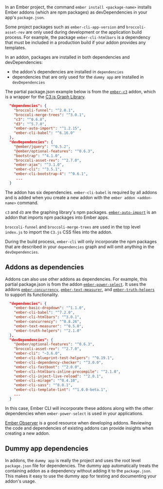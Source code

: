 In an Ember project, the command `ember install <package-name>` installs Ember addons (which are npm packages) as devDependencies in your app's `package.json`.

Some project packages such as `ember-cli-app-version` and `broccoli-asset-rev` are only used during development or the application build process. For example, the package `ember-cli-htmlbars` is a dependency that must be included in a production build if your addon provides any templates. 

In an addon, packages are installed in both dependencies and devDependencies:

- the addon's dependencies are installed in `dependencies`
- dependencies that are only used for the `dummy app` are installed in `devDependencies`

The partial package.json example below is from the [`ember-c3`](https://github.com/Glavin001/ember-c3) addon, which is a wrapper for the [C3.js Graph Library](https://c3js.org/).


```json
  "dependencies": {
    "broccoli-funnel": "^2.0.1",
    "broccoli-merge-trees": "^3.0.1",
    "c3": "^0.6.8",
    "d3": "^5.7.0",
    "ember-auto-import": "^1.2.15",
    "ember-cli-babel": "^6.16.0"
  },
  "devDependencies": {
    "@ember/jquery": "^0.5.2",
    "@ember/optional-features": "^0.6.3",
    "bootstrap": "^4.1.0",
    "broccoli-asset-rev": "^2.7.0",
    "ember-ajax": "^3.1.0",
    "ember-cli": "^3.5.1",
    "ember-cli-bootstrap-4": "^0.6.1",
     ...
  }
```
The addon has six dependencies. `ember-cli-babel` is required by all addons and is added when you create a new addon with the `ember addon <addon-name>` command.

`c3` and `d3` are the graphing library's npm packages. [`ember-auto-import`](https://github.com/ef4/ember-auto-import) is an addon that imports npm packages into Ember apps. 

`broccoli-funnel` and `broccoli-merge-trees` are used in the top level `index.js` to import the `C3.js` CSS files into the addon.

During the build process, `ember-cli` will only incorporate the npm packages that are described in your `dependencies` graph and will omit anything in the `devDependencies`.

## Addons as dependencies

Addons can also use other addons as dependencies. For example, this partial package.json is from the addon [`ember-power-select`](https://ember-power-select.com). It uses the addons [`ember-concurrency`](http://ember-concurrency.com/docs/introduction/), [`ember-text-measurer`](https://github.com/cibernox/ember-text-measurer), and [`ember-truth-helpers`](https://github.com/jmurphyau/ember-truth-helpers) to support its functionality.

```json
  "dependencies": {
    "ember-basic-dropdown": "^1.1.0",
    "ember-cli-babel": "^7.2.0",
    "ember-cli-htmlbars": "^3.0.1",
    "ember-concurrency": "^0.8.26",
    "ember-text-measurer": "^0.5.0",
    "ember-truth-helpers": "^2.1.0"
  },
  "devDependencies": {
    "@ember/optional-features": "^0.6.3",
    "broccoli-asset-rev": "^2.7.0",
    "ember-cli": "~3.6.0",
    "ember-cli-blueprint-test-helpers": "^0.19.1",
    "ember-cli-dependency-checker": "^3.0.0",
    "ember-cli-fastboot": "^2.0.0",
    "ember-cli-htmlbars-inline-precompile": "^2.1.0",
    "ember-cli-inject-live-reload": "^2.0.1",
    "ember-cli-mirage": "^0.4.10",
    "ember-cli-sass": "^8.0.1",
    "ember-cli-template-lint": "^1.0.0-beta.1",
    ...
  }
```

In this case, Ember CLI will incorporate these addons along with the other dependencies when `ember-power-select` is used in your applications.

[Ember Observer](https://emberobserver.com) is a good resource when developing addons. Reviewing the code and dependencies of existing addons can provide insights when creating a new addon.

## Dummy app dependencies

<!-- alex disable easy -->
In addons, the `dummy app` is really the project and uses the root level `package.json` file for dependencies. The dummy app automatically treats the containing addon as a dependency without adding it to the `package.json`. This makes it easy to use the dummy app for testing and documenting your addon's usage.


<!-- The wrapper example should include more information on dependencies in addons  -->
